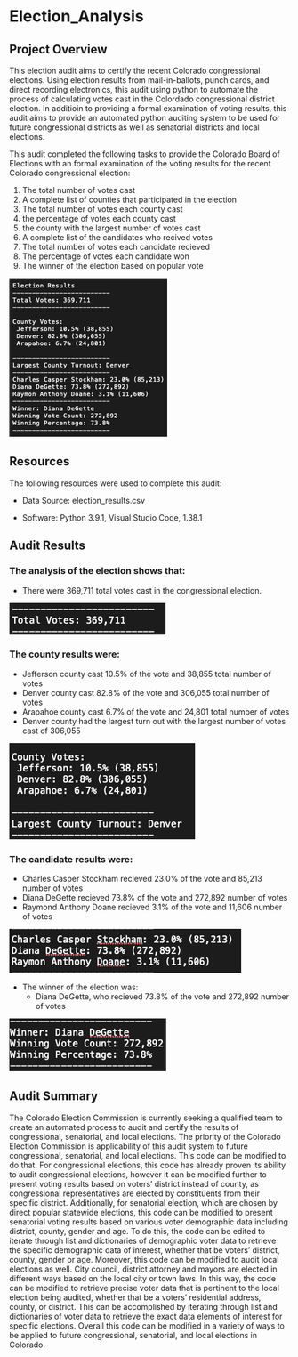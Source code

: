 # Election_Analysis

## Project Overview

This election audit aims to certify the recent Colorado congressional elections. Using election results from mail-in-ballots, punch cards, and direct recording electronics, this audit using python to automate the process of calculating votes cast in the Colordado congressional district election. In additioin to providing a formal examination of voting results, this audit aims to provide an automated python auditing system to be used for future congressional districts as well as senatorial districts and local elections. 

This audit completed the following tasks to provide the Colorado Board of Elections with an formal examination of the voting results for the recent Colorado congressional election:

1. The total number of votes cast
2. A complete list of counties that participated in the election
3. The total number of votes each county cast
4. the percentage of votes each county cast
5. the county with the largest number of votes cast
6. A complete list of the candidates who recived votes
7. The total number of votes each candidate recieved
8. The percentage of votes each candidate won
9. The winner of the election based on popular vote

![PyPoll_Challenge_Txt_File](/Resources/PyPoll_Challenge_Txt_File.png)


## Resources

The following resources were used to complete this audit:

- Data Source: election_results.csv

- Software: Python 3.9.1, Visual Studio Code, 1.38.1

## Audit Results

### The analysis of the election shows that:

- There were 369,711 total votes cast in the congressional election.

![PyPoll_Challenge_Total_Votes](/Resources/PyPoll_Challenge_Total_Votes.png)

### The county results were:

- Jefferson county cast 10.5% of the vote and 38,855 total number of votes
- Denver county cast 82.8% of the vote and 306,055 total number of votes
- Arapahoe county cast 6.7% of the vote and 24,801 total number of votes
- Denver county had the largest turn out with the largest number of votes cast of 306,055


![PyPoll_Challenge_Total_Votes](/Resources/PyPoll_Challenge_County_Vote.png)


### The candidate results were:
  - Charles Casper Stockham recieved 23.0% of the vote and 85,213 number of votes
  - Diana DeGette recieved 73.8% of the vote and 272,892 number of votes
  - Raymond Anthony Doane recieved 3.1% of the vote and 11,606 number of votes
  
![PyPoll_Challenge_Total_Votes](/Resources/PyPol_Challenge_Candidate_Results.png)
 
- The winner of the election was:
  - Diana DeGette, who recieved 73.8% of the vote and 272,892 number of votes

![PyPoll_Challenge_Total_Votes](/Resources/PyPol_Challenge_Winner.png)
  

## Audit Summary

  The Colorado Election Commission is currently seeking a qualified team to create an automated process to audit and certify the results of congressional, senatorial, and local elections. The priority of the Colorado Election Commission is applicability of this audit system to future congressional, senatorial, and local elections. This code can be modified to do that. 
  For congressional elections, this code has already proven its ability to audit congressional elections, however it can be modified further to present voting results based on voters’ district instead of county, as congressional representatives are elected by constituents from their specific district. 
  Additionally, for senatorial election, which are chosen by direct popular statewide elections, this code can be modified to present senatorial voting results based on various voter demographic data including district, county, gender and age. To do this, the code can be edited to iterate through list and dictionaries of demographic voter data to retrieve the specific demographic data of interest, whether that be voters’ district, county, gender or age. 
  Moreover, this code can be modified to audit local elections as well. City council, district attorney and mayors are elected in different ways based on the local city or town laws. In this way, the code can be modified to retrieve precise voter data that is pertinent to the local election being audited, whether that be a voters’ residential address, county, or district. This can be accomplished by iterating through list and dictionaries of voter data to retrieve the exact data elements of interest for specific elections. 
  Overall this code can be modified in a variety of ways to be applied to future congressional, senatorial, and local elections in Colorado.  
